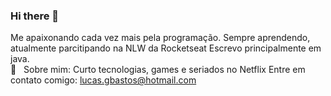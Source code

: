 ### Hi there 👋
Me apaixonando cada vez mais pela programação.
Sempre aprendendo, atualmente parcitipando na NLW da Rocketseat
Escrevo principalmente em java.
<br/> 💬  &nbsp; Sobre mim: Curto tecnologias, games e seriados no Netflix
Entre em contato comigo: lucas.gbastos@hotmail.com
<!--
**lgBastos/lgBastos** is a ✨ _special_ ✨ repository because its `README.md` (this file) appears on your GitHub profile.

Here are some ideas to get you started:

- 🔭 I’m currently working on ...
- 🌱 I’m currently learning ...
- 👯 I’m looking to collaborate on ...
- 🤔 I’m looking for help with ...
- 💬 Ask me about ...
- 📫 How to reach me: ...
- 😄 Pronouns: ...
- ⚡ Fun fact: ...
-->
